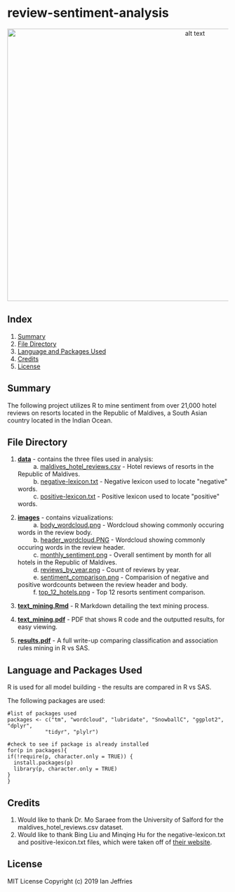 # review-sentiment-analysis

<p align="center">
<img src="https://github.com/ianjeffries/text-sentiment-analysis/blob/master/images/header_wordcloud.PNG" alt="alt text" width="840" height="620">
</p>

## Index 
1. [Summary](https://github.com/ianjeffries/election-predictions#summary)
2. [File Directory](https://github.com/ianjeffries/election-predictions#file-directory)
3. [Language and Packages Used](https://github.com/ianjeffries/election-predictions#language-and-packages-used)
4. [Credits](https://github.com/ianjeffries/election-predictions#credits)
5. [License](https://github.com/ianjeffries/election-predictions#license)

## Summary 
The following project utilizes R to mine sentiment from over 21,000 hotel reviews on resorts located in the Republic of Maldives, a South Asian country located in the Indian Ocean. 

## File Directory

1. [**data**](https://github.com/ianjeffries/text-sentiment-analysis/tree/master/data) - contains the three files used in analysis:  
  &nbsp;&nbsp;&nbsp;&nbsp;&nbsp;&nbsp;&nbsp;&nbsp;&nbsp;a. [maldives_hotel_reviews.csv](https://github.com/ianjeffries/text-sentiment-analysis/blob/master/data/maldives_hotel_reviews.csv) - Hotel reviews of resorts in the Republic of Maldives.  
  &nbsp;&nbsp;&nbsp;&nbsp;&nbsp;&nbsp;&nbsp;&nbsp;&nbsp;b. [negative-lexicon.txt](https://github.com/ianjeffries/text-sentiment-analysis/blob/master/data/negative-lexicon.txt) - Negative lexicon used to locate "negative" words.  
  &nbsp;&nbsp;&nbsp;&nbsp;&nbsp;&nbsp;&nbsp;&nbsp;&nbsp;c. [positive-lexicon.txt](https://github.com/ianjeffries/text-sentiment-analysis/blob/master/data/positive-lexicon.txt) - Positive lexicon used to locate "positive" words.  
     
2. [**images**](https://github.com/ianjeffries/text-sentiment-analysis/tree/master/images) - contains vizualizations:  
  &nbsp;&nbsp;&nbsp;&nbsp;&nbsp;&nbsp;&nbsp;&nbsp;&nbsp;a. [body_wordcloud.png](https://github.com/ianjeffries/text-sentiment-analysis/blob/master/images/body_wordcloud.png) - Wordcloud showing commonly occuring words in the review body.  
  &nbsp;&nbsp;&nbsp;&nbsp;&nbsp;&nbsp;&nbsp;&nbsp;&nbsp;b. [header_wordcloud.PNG](https://github.com/ianjeffries/text-sentiment-analysis/blob/master/images/header_wordcloud.PNG) - Wordcloud showing commonly occuring words in the review header.  
  &nbsp;&nbsp;&nbsp;&nbsp;&nbsp;&nbsp;&nbsp;&nbsp;&nbsp;c. [monthly_sentiment.png](https://github.com/ianjeffries/text-sentiment-analysis/blob/master/images/monthly_sentiment.png) - Overall sentiment by month for all hotels in the Republic of Maldives.   
  &nbsp;&nbsp;&nbsp;&nbsp;&nbsp;&nbsp;&nbsp;&nbsp;&nbsp;d. [reviews_by_year.png](https://github.com/ianjeffries/text-sentiment-analysis/blob/master/images/reviews_by_year.png) - Count of reviews by year.  
  &nbsp;&nbsp;&nbsp;&nbsp;&nbsp;&nbsp;&nbsp;&nbsp;&nbsp;e. [sentiment_comparison.png](https://github.com/ianjeffries/text-sentiment-analysis/blob/master/images/sentiment_comparison.png) - Comparision of negative and positive wordcounts between the review header and body.   
  &nbsp;&nbsp;&nbsp;&nbsp;&nbsp;&nbsp;&nbsp;&nbsp;&nbsp;f. [top_12_hotels.png](https://github.com/ianjeffries/text-sentiment-analysis/blob/master/images/top_12_hotels.png) - Top 12 resorts sentiment comparison.   
  
3. [**text_mining.Rmd**](https://github.com/ianjeffries/text-sentiment-analysis/blob/master/text_mining.Rmd) - R Markdown detailing the text mining process.  
  
4. [**text_mining.pdf**](https://github.com/ianjeffries/text-sentiment-analysis/blob/master/text_mining.pdf) - PDF that shows R code and the outputted results, for easy viewing.
  
5. [**results.pdf**](https://github.com/ianjeffries/election-predictions/blob/master/results.pdf) - A full write-up comparing classification and association rules mining in R vs SAS.

## Language and Packages Used

R is used for all model building - the results are compared in R vs SAS.

The following packages are used:
  
  ```
#list of packages used
packages <- c("tm", "wordcloud", "lubridate", "SnowballC", "ggplot2", "dplyr", 
              "tidyr", "plylr")

#check to see if package is already installed
for(p in packages){
  if(!require(p, character.only = TRUE)) {
    install.packages(p)
    library(p, character.only = TRUE)
  }
}
```

## Credits

1. Would like to thank Dr. Mo Saraee from the University of Salford for the maldives_hotel_reviews.csv dataset.
2. Would like to thank Bing Liu and Minqing Hu for the negative-lexicon.txt and positive-lexicon.txt files, which were taken off of [their website](https://www.cs.uic.edu/~liub/FBS/sentiment-analysis.html#lexicon).

## License 

MIT License
Copyright (c) 2019 Ian Jeffries
  
